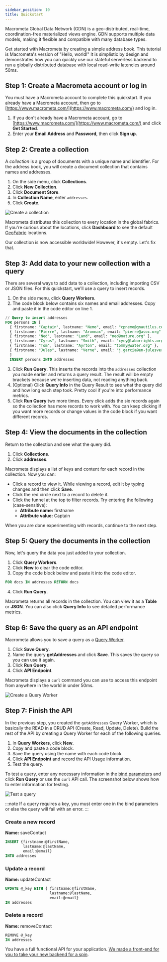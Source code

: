 ```yaml
---
sidebar_position: 10
title: Quickstart
---
```


Macrometa Global Data Network (GDN) is a geo-distributed, real-time, coordination-free materialized views engine. GDN supports multiple data models, making it flexible and compatible with many database types.

Get started with Macrometa by creating a simple address book. This tutorial is Macrometa's version of "Hello, world!" It is simplistic by design and demonstrates how you can quickly use our stateful serverless backend to run a globally distributed database with local read-write latencies around 50ms.

## Step 1: Create a Macrometa account or log in

You must have a Macrometa account to complete this quickstart. If you already have a Macrometa account, then go to [https://www.macrometa.com/](https://www.macrometa.com/) and log in.

1. If you don't already have a Macrometa account, go to [https://www.macrometa.com/](https://www.macrometa.com/) and click **Get Started**.
1. Enter your **Email Address** and **Password**, then click **Sign up**.

## Step 2: Create a collection

A _collection_ is a group of documents with a unique name and identifier. For the address book, you will create a document collection that contains names and addresses.

1. On the side menu, click **Collections**.
1. Click **New Collection**.
1. Click **Document Store**.
1. In **Collection Name**, enter `addresses`.
1. Click **Create**.

![Create a collection](/img/quickstart/create-doc-view.png)

Macrometa distributes this collection to every location in the global fabrics. If you're curious about the locations, click **Dashboard** to see the default [GeoFabric](geofabrics.md) locations.

Our collection is now accessible worldwide! However, it's empty. Let's fix that.

## Step 3: Add data to your new collection with a query

There are several ways to add data to a collection, including importing CSV or JSON files. For this quickstart, we'll use a query to insert records.

1. On the side menu, click **Query Workers**.
2. The code block below contains six names and email addresses. Copy and paste it in the code editor on line 1.

  ```sql
  // Query to insert addresses
  FOR persons IN [ 
    { firstname: "Captain", lastname: "Nemo", email: "cpnemo@gnautilus.com" },
    { firstname: "Pierre", lastname: "Aronnax", email: "pierre@asoc.org" },
    { firstname: "Ned", lastname: "Land", email: "ned@nature.org" },
    { firstname: "Cyrus", lastname: "Smith", email: "cycy@laborrights.org" },
    { firstname: "Tom", lastname: "Ayrton", email: "tommy@water.org" },
    { firstname: "Jules", lastname: "Verne", email: "j.garcia@en-julesverne.nantesmetropole.fr" } 
    ]
    INSERT persons INTO addresses
  ```

3. Click **Run Query**. This inserts the records into the `addresses` collection you made earlier and returns a query result. The result will be empty brackets because we're inserting data, not reading anything back.
4. (Optional) Click **Query Info** in the Query Result to see what the query did and how long each step took. Pretty cool if you're into performance metrics.
5. Click **Run Query** two more times. Every click adds the six records again so the collection has more records to work with. You can keep clicking if you want more records or change values in the code block if you want different records.

## Step 4: View the documents in the collection

Return to the collection and see what the query did.

1. Click **Collections**.
1. Click **addresses**.

Macrometa displays a list of keys and content for each record in the collection. Now you can:

- Click a record to view it. While viewing a record, edit it by typing changes and then click **Save**.
- Click the red circle next to a record to delete it.
- Click the funnel at the top to filter records. Try entering the following (case-sensitive):
  - **Attribute name:** firstname
  - **Attribute value:** Captain

When you are done experimenting with records, continue to the next step.

## Step 5: Query the documents in the collection

Now, let's query the data you just added to your collection.

1. Click **Query Workers**.
2. Click **New** to clear the code editor.
3. Copy the code block below and paste it into the code editor.

  ```sql
  FOR docs IN addresses RETURN docs 
  ```

4. Click **Run Query**.

Macrometa returns all records in the collection. You can view it as a **Table** or **JSON**. You can also click **Query Info** to see detailed performance metrics.

## Step 6: Save the query as an API endpoint

Macrometa allows you to save a query as a [Query Worker](queryworkers/index.md).

1. Click **Save Query**.
1. Name the query **getAddresses** and click **Save**. This saves the query so you can use it again.
1. Click **Run Query**.
1. Click **API Endpoint**.

Macrometa displays a `curl` command you can use to access this endpoint from anywhere in the world in under 50ms.

![Create a Query Worker](/img/quickstart/create-query-worker.png)

## Step 7: Finish the API

In the previous step, you created the `getAddresses` Query Worker, which is basically the READ in a CRUD API (Create, Read, Update, Delete). Build the rest of the API by creating a Query Worker for each of the following queries.

1. In **Query Workers**, click **New**.
1. Copy and paste a code block.
1. Save the query using the name with each code block.
1. Click **API Endpoint** and record the API Usage information.
1. Test the query.

To test a query, enter any necessary information in the [bind parameters](queryworkers/bind-parameters.md) and click **Run Query** or use the `curl` API call. The screenshot below shows how to enter information for testing.

![Test a query](/img/quickstart/test-query.png)

:::note
If a query requires a key, you must enter one in the bind parameters or else the query will fail with an error.
:::

### Create a new record

**Name:** saveContact

```sql
INSERT {firstname:@firstName,
        lastname:@lastName,
        email:@email} 
INTO addresses
```

### Update a record

**Name:** updateContact

```sql
UPDATE @_key WITH { firstname:@firstName, 
                    lastname:@lastName, 
                    email:@email} 
IN addresses
```

### Delete a record

**Name:** removeContact

```sql
REMOVE @_key 
IN addresses
```

You have a full functional API for your application. [We made a front-end for you to take your new backend for a spin](https://github.com/Macrometacorp/tutorial-addressbook-restql).
